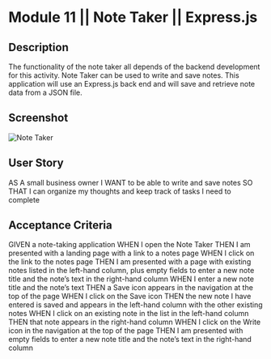 # Module 11 || Note Taker || Express.js


## Description
The functionality of the note taker all depends of
the backend development for this activity. 
Note Taker can be used to write and save notes. 
This application will use an Express.js back end 
and will save and retrieve note data from a JSON file.

## Screenshot 
![Note Taker](Develop\public\assets\img\notehome.PNG) 

## User Story 
AS A small business owner
I WANT to be able to write and save notes
SO THAT I can organize my thoughts and keep track of tasks I need to complete

## Acceptance Criteria 
GIVEN a note-taking application
WHEN I open the Note Taker
THEN I am presented with a landing page with a link to a notes page
WHEN I click on the link to the notes page
THEN I am presented with a page with existing notes listed in the left-hand column, plus empty fields to enter a new note title and the note’s text in the right-hand column
WHEN I enter a new note title and the note’s text
THEN a Save icon appears in the navigation at the top of the page
WHEN I click on the Save icon
THEN the new note I have entered is saved and appears in the left-hand column with the other existing notes
WHEN I click on an existing note in the list in the left-hand column
THEN that note appears in the right-hand column
WHEN I click on the Write icon in the navigation at the top of the page
THEN I am presented with empty fields to enter a new note title and the note’s text in the right-hand column